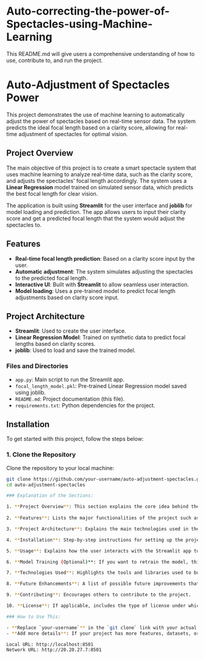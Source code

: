 # Auto-correcting-the-power-of-Spectacles-using-Machine-Learning

This README.md will give users a comprehensive understanding of how to use, contribute to, and run the project.

# Auto-Adjustment of Spectacles Power

This project demonstrates the use of machine learning to automatically adjust the power of spectacles based on real-time sensor data. The system predicts the ideal focal length based on a clarity score, allowing for real-time adjustment of spectacles for optimal vision.

## Project Overview

The main objective of this project is to create a smart spectacle system that uses machine learning to analyze real-time data, such as the clarity score, and adjusts the spectacles' focal length accordingly. The system uses a **Linear Regression** model trained on simulated sensor data, which predicts the best focal length for clear vision. 

The application is built using **Streamlit** for the user interface and **joblib** for model loading and prediction. The app allows users to input their clarity score and get a predicted focal length that the system would adjust the spectacles to. 

## Features

- **Real-time focal length prediction**: Based on a clarity score input by the user.
- **Automatic adjustment**: The system simulates adjusting the spectacles to the predicted focal length.
- **Interactive UI**: Built with **Streamlit** to allow seamless user interaction.
- **Model loading**: Uses a pre-trained model to predict focal length adjustments based on clarity score input.

## Project Architecture

- **Streamlit**: Used to create the user interface.
- **Linear Regression Model**: Trained on synthetic data to predict focal lengths based on clarity scores.
- **joblib**: Used to load and save the trained model.

### Files and Directories

- `app.py`: Main script to run the Streamlit app.
- `focal_length_model.pkl`: Pre-trained Linear Regression model saved using joblib.
- `README.md`: Project documentation (this file).
- `requirements.txt`: Python dependencies for the project.

## Installation

To get started with this project, follow the steps below:

### 1. Clone the Repository
Clone the repository to your local machine:
```bash
git clone https://github.com/your-username/auto-adjustment-spectacles.git
cd auto-adjustment-spectacles

### Explanation of the Sections:

1. **Project Overview**: This section explains the core idea behind the project—auto-adjusting spectacles power based on clarity scores and machine learning predictions.
   
2. **Features**: Lists the major functionalities of the project such as real-time prediction, automatic adjustment, and the interactive interface.

3. **Project Architecture**: Explains the main technologies used in the project (Streamlit, Linear Regression, joblib).

4. **Installation**: Step-by-step instructions for setting up the project on your local machine. It includes cloning the repository and installing dependencies.

5. **Usage**: Explains how the user interacts with the Streamlit app to input data and get predictions.

6. **Model Training (Optional)**: If you want to retrain the model, this section explains how to do so.

7. **Technologies Used**: Highlights the tools and libraries used to build the project (Python, Streamlit, joblib, scikit-learn).

8. **Future Enhancements**: A list of possible future improvements that can be made to the project.

9. **Contributing**: Encourages others to contribute to the project.

10. **License**: If applicable, includes the type of license under which the project is distributed (MIT License in this case).

### How to Use This:

- **Replace `your-username`** in the `git clone` link with your actual GitHub username.
- **Add more details**: If your project has more features, datasets, or requirements, feel free to add additional sections.

Local URL: http://localhost:8501
Network URL: http://20.20.27.7:8501
